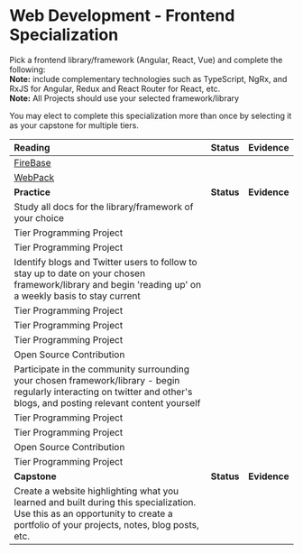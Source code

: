 # Web Development - Frontend Specialization

Pick a frontend library/framework (Angular, React, Vue) and complete the following:  
**Note:** include complementary technologies such as TypeScript, NgRx, and RxJS for Angular, Redux and React Router for React, etc.  
**Note:** All Projects should use your selected framework/library

You may elect to complete this specialization more than once by selecting it as your capstone for multiple tiers.

| **Reading**                                                                                                                                                                     | **Status** | **Evidence** |
| :------------------------------------------------------------------------------------------------------------------------------------------------------------------------------ | :--------: | :----------: |
| [FireBase](https://firebase.google.com/docs/)                                                                                                                                   |            |              |
| [WebPack](https://webpack.js.org/concepts)                                                                                                                                      |            |              |
| **Practice**                                                                                                                                                                    | **Status** | **Evidence** |
| Study all docs for the library/framework of your choice                                                                                                                         |            |              |
| Tier Programming Project                                                                                                                                                        |            |              |
| Tier Programming Project                                                                                                                                                        |            |              |
| Identify blogs and Twitter users to follow to stay up to date on your chosen framework/library and begin 'reading up' on a weekly basis to stay current                         |            |              |
| Tier Programming Project                                                                                                                                                        |            |              |
| Tier Programming Project                                                                                                                                                        |            |              |
| Tier Programming Project                                                                                                                                                        |            |              |
| Open Source Contribution                                                                                                                                                        |            |              |
| Participate in the community surrounding your chosen framework/library - begin regularly interacting on twitter and other's blogs, and posting relevant content yourself        |            |              |
| Tier Programming Project                                                                                                                                                        |            |              |
| Tier Programming Project                                                                                                                                                        |            |              |
| Open Source Contribution                                                                                                                                                        |            |              |
| Tier Programming Project                                                                                                                                                        |            |              |
| **Capstone**                                                                                                                                                                    | **Status** | **Evidence** |
| Create a website highlighting what you learned and built during this specialization. Use this as an opportunity to create a portfolio of your projects, notes, blog posts, etc. |            |              |

